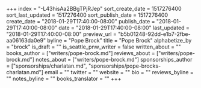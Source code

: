 +++
index = "-L43hisAa2BBgTPjRJep"
sort_create_date = 1517276400
sort_last_updated = 1517276400
sort_publish_date = 1517276400
create_date = "2018-01-29T17:40:00-08:00"
publish_date = "2018-01-29T17:40:00-08:00"
date = "2018-01-29T17:40:00-08:00"
last_updated = "2018-01-29T17:40:00-08:00"
preview_url = "b5b01248-92dd-e1b7-2fbe-aa06163da0e9"
byline = "Pope Brock"
title = "Pope Brock"
alphabetize_by = "brock"
is_draft = ""
is_seattle_pnw_writer = false
written_about = ""
books_author = ["writers/pope-brock.md"]
reviews_about = ["writers/pope-brock.md"]
notes_about = ["writers/pope-brock.md"]
sponsorships_author = ["sponsorships/charlatan.md", "sponsorships/pope-brocks-charlatan.md"]
email = ""
twitter = ""
website = ""
bio = ""
reviews_byline = ""
notes_byline = ""
books_translator = ""
+++
